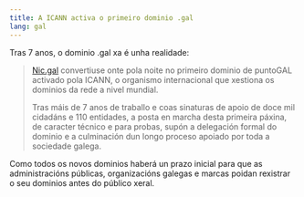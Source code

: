 ```yaml
---
title: A ICANN activa o primeiro dominio .gal
lang: gal
---
```


Tras 7 anos, o dominio .gal xa é unha realidade:

> [Nic.gal](http://nic.gal) convertiuse onte pola noite no primeiro dominio de puntoGAL activado pola ICANN, o organismo internacional que xestiona os dominios da rede a nivel mundial.
>
> Tras máis de 7 anos de traballo e coas sinaturas de apoio de doce mil cidadáns e 110 entidades, a posta en marcha desta primeira páxina, de caracter técnico e para probas, supón a delegación formal do dominio e a culminación dun longo proceso apoiado por toda a sociedade galega.

Como todos os novos dominios haberá un prazo inicial para que as administracións públicas, organizacións galegas e marcas poidan rexistrar o seu dominios antes do público xeral.
